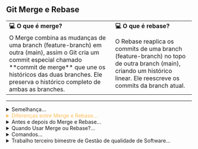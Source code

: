 ## **Git Merge e Rebase**

<div align="center">
  <table>
    <tr>
      <td><b>💻 O que é merge?  </b></td>
      <td><b>💻 O que é rebase? </b></td>
    </tr>
    <tr>
      <td>O Merge combina as mudanças de uma branch (feature-branch) em outra (main), assim o Git cria um commit especial chamado  **commit de merge** que une os históricos das duas branches. Ele preserva o histórico completo de ambas as branches.</td>
      <td>O Rebase reaplica os commits de uma branch (feature-branch) no topo de outra branch (main), criando um histórico linear. Ele reescreve os commits da branch atual.</td>
    </tr>
  </table>
</div>

---

<details align="left">
  <summary color="#FFBD59">Semelhança...</summary>
 
 <p align="justify">

 <ul>
  <li>O <a href="https://git-scm.com/docs/git-merge"><strong>Merge</strong></a> e o <a href="https://git-scm.com/docs/git-rebase"><strong>Rebase</strong></a> são dois comandos do Git usados para combinar mudanças de diferentes ramificações (branches).</li>
  <li>Ambos têm o mesmo objetivo geral — <strong>integrar alterações</strong> —, mas funcionam de maneiras distintas, resultando em diferentes históricos de commits.</li>
  <li>Basicamente o git merge e o git rebase servem para a mesma coisa: mesclar alterações de duas branches diferentes.</li>
 </ul>
</p>

---

</details>

<details align="left">
  <summary style="color: #FFBD59">Diferenças entre Merge e Rebase...</summary> <br>

  <div align="center">
    <table style="width: 100%; border-collapse: collapse;">
      <tr>
        <td><b>Aspecto</b></td>
        <td><b>Merge</b></td>
        <td><b>Rebase</b></td>
      </tr>
      <tr>
        <td>Histórico</td>
        <td>Preserva o histórico original com um commit de merge.</td>
        <td>Reescreve o histórico para ser linear.</td>
      </tr>
      <tr>
        <td>Conflitos</td>
        <td>Resolvidos no commit de merge.</td>
        <td>Resolvidos durante o rebase.</td>
      </tr>
      <tr>
        <td>Colaboração</td>
        <td>Ideal para trabalho em equipe.</td>
        <td>Ideal para trabalho individual.</td>
      </tr>
    </table>
  </div>

  ---
  
</details>

<details align="left">
  <summary color="#FFBD59">Antes e depois do Merge e Rebase...</summary> <br>

 ```plaintext

-------- Merge --------              | ## Preserva o histórico das branches.
                                     |
  main:     A --- B                  | main:     A --- B --- E
                   \                 |                  \   
  feature-branch:    C --- D         | feature-branch:    C --- D

---------------------------------------------------------------------------

-------- Rebase --------             | ## histórico linear
                                     |
  main:     A --- B                  | 
                   \                 | main:     A --- B --- C' --- D'
  feature-branch:    C --- D         |
```

  <ul>
  <li><strong>Merge:</strong> Cria um <em>commit de merge</em> que une os históricos das branches.</li>
  <li><strong>Rebase:</strong> Reescreve o histórico, reaplicando os commits no topo de outra branch.</li>
</ul>

---

</details>

<details align="left">
  <summary color="#FFBD59">Quando Usar Merge ou Rebase?...</summary> <br>

  <p align="justify">
Ao decidir entre usar <strong>merge</strong> ou <strong>rebase</strong>, considere o fluxo de trabalho do projeto e as preferências de histórico. Por exemplo, o <code>merge</code> é ideal para trabalho em equipe, enquanto o <code>rebase</code> é ótimo para um histórico mais limpo.
</p>

--- 

 - **Use Merge quando:**
   - O merge, na maioria das vezes, gera um novo commit, o que pode complicar o histórico, mas nunca o reescreve. (mas é mais seguro)
   - Está colaborando com outras pessoas e quer manter o histórico detalhado.
   - Não se importa com um histórico mais complexo.
   - Você quer preservar o histórico completo.

---

- **Use Rebase quando:**
   - Cuidado com rebase, você pode ter que forçar a reescrita para enviar as modificações, e com isso outros contribuidores podem ter conflitos quando tentarem enviar seus commits para a "nova" branch reescrita.
   - Já o rebase deixa o histórico linear e mais simples, mas alguns commits são reescritos, é muito útil para não “sujar” o histórico do repositório (mas possui mais riscos).
   - Quer aplicar mudanças da branch base antes de compartilhar seu trabalho.
   - Está trabalhando sozinho ou em branches que ninguém mais usa.
   - Você quer um histórico linear e limpo.
 
---

</details>

<details align="left">
  <summary color="#FFBD59">Comandos...</summary> <br>

 <div align="center">

| **Ação**               | **Merge**                       | **Rebase**                       |
|-------------------------|----------------------------------|-----------------------------------|
| Trocar para a branch base | `git checkout main`             | `git checkout feature-branch`            |
| Atualizar a branch base  | `git pull origin main`          | `git pull origin main`            |
| Combinar as branches     | `git merge feature-branch`             | `git rebase main`                 |
| Resolver conflitos       | Editar arquivos e `git add`     | Editar arquivos e `git add`       |
| Continuar operação       | `git commit`                   | `git rebase --continue`           |
| Enviar alterações        | `git push origin main`          | `git push origin feature-branch --force` |
</div>

---

</details>

<details align="left">
  <summary color="#FFBD59">Trabalho terceiro bimestre de Gestão de qualidade de Software...</summary> <br>

   - [Branches no Git - <a href="https://shields.io/">Rebase</a><br>](https://git-scm.com/book/pt-br/v2/Branches-no-Git-Rebase)
   - [Tutorial Git - <a href="https://shields.io/">Merge</a><br>](https://www.atlassian.com/br/git/tutorials/using-branches/git-merge)
   - [Tutorial Git - <a href="https://shields.io/">Rebase</a><br>](https://www.atlassian.com/br/git/tutorials/rewriting-history/git-rebase)
</details>
